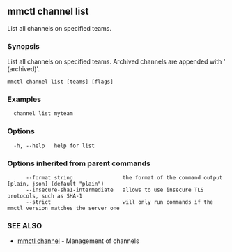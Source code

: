 ## mmctl channel list

List all channels on specified teams.

### Synopsis

List all channels on specified teams.
Archived channels are appended with ' (archived)'.

```
mmctl channel list [teams] [flags]
```

### Examples

```
  channel list myteam
```

### Options

```
  -h, --help   help for list
```

### Options inherited from parent commands

```
      --format string                the format of the command output [plain, json] (default "plain")
      --insecure-sha1-intermediate   allows to use insecure TLS protocols, such as SHA-1
      --strict                       will only run commands if the mmctl version matches the server one
```

### SEE ALSO

* [mmctl channel](mmctl_channel.md)	 - Management of channels

